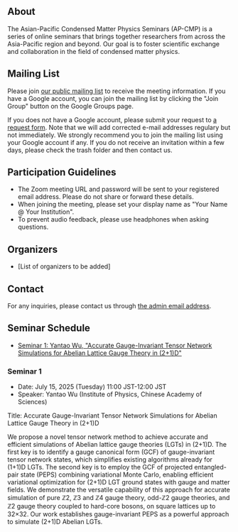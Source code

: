## About

The Asian-Pacific Condensed Matter Physics Seminars (AP-CMP) is a series of online seminars that brings together researchers from across the Asia-Pacific region and beyond. Our goal is to foster scientific exchange and collaboration in the field of condensed matter physics.

## Mailing List
Please join [our public mailing list](https://groups.google.com/g/apcmpseminar_public/) to receive the meeting information.
If you have a Google account, you can join the mailing list by clicking the "Join Group" button on the Google Groups page.

If you does not have a Google account, please submit your request to [a request form](https://forms.gle/vXqGaJDk1SyiyqZn6).
Note that we will add corrected e-mail addresses regulary but not immediately.
We strongly recommend you to join the mailing list using your Google account if any.
If you do not receive an invitation within a few days, please check the trash folder and then contact us.

## Participation Guidelines

* The Zoom meeting URL and password will be sent to your registered email address. Please do not share or forward these details.
* When joining the meeting, please set your display name as "Your Name @ Your Institution".
* To prevent audio feedback, please use headphones when asking questions.

## Organizers

* [List of organizers to be added]

## Contact

For any inquiries, please contact us through [the admin email address](mailto:mapcmpseminar_admin@googlegroups.com).

## Seminar Schedule

- [Seminar 1: Yantao Wu, "Accurate Gauge-Invariant Tensor Network Simulations for Abelian Lattice Gauge Theory in (2+1)D"](#seminar-1)

### Seminar 1
* Date: July 15, 2025 (Tuesday) 11:00 JST-12:00 JST
* Speaker: Yantao Wu (Institute of Physics, Chinese Academy of Sciences)<br>

Title: Accurate Gauge-Invariant Tensor Network Simulations for Abelian Lattice Gauge Theory in (2+1)D

We propose a novel tensor network method to achieve accurate and efficient simulations of Abelian lattice gauge theories (LGTs) in (2+1)D. The first key is to identify a gauge canonical form (GCF) of gauge-invariant tensor network states, which simplifies existing algorithms already for (1+1)D LGTs. The second key is to employ the GCF of projected entangled-pair state (PEPS) combining variational Monte Carlo, enabling efficient variational optimization for (2+1)D LGT ground states with gauge and matter fields. We demonstrate the versatile capability of this approach for accurate simulation of pure ℤ2, ℤ3 and ℤ4 gauge theory, odd-ℤ2 gauge theories, and ℤ2 gauge theory coupled to hard-core bosons, on square lattices up to 32×32. Our work establishes gauge-invariant PEPS as a powerful approach to simulate (2+1)D Abelian LGTs.